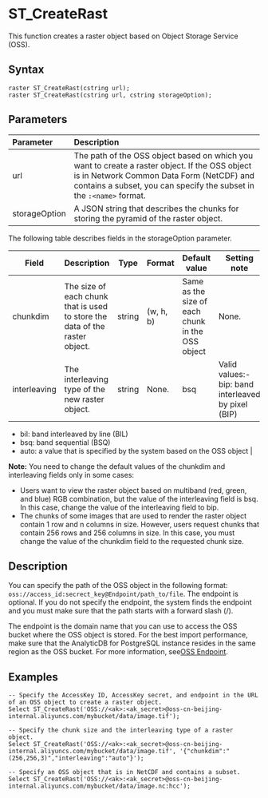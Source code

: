 # ST\_CreateRast

This function creates a raster object based on Object Storage Service \(OSS\).

## Syntax

```
raster ST_CreateRast(cstring url);
raster ST_CreateRast(cstring url, cstring storageOption);
```

## Parameters

|Parameter|Description|
|:--------|:----------|
|url|The path of the OSS object based on which you want to create a raster object. If the OSS object is in Network Common Data Form \(NetCDF\) and contains a subset, you can specify the subset in the `:<name>` format.|
|storageOption|A JSON string that describes the chunks for storing the pyramid of the raster object.|

The following table describes fields in the storageOption parameter.

|Field|Description|Type|Format|Default value|Setting note|
|-----|-----------|----|------|-------------|------------|
|chunkdim|The size of each chunk that is used to store the data of the raster object.|string|\(w, h, b\)|Same as the size of each chunk in the OSS object|None.|
|interleaving|The interleaving type of the new raster object.|string|None.|bsq|Valid values:-   bip: band interleaved by pixel \(BIP\)
-   bil: band interleaved by line \(BIL\)
-   bsq: band sequential \(BSQ\)
-   auto: a value that is specified by the system based on the OSS object |

**Note:** You need to change the default values of the chunkdim and interleaving fields only in some cases:

-   Users want to view the raster object based on multiband \(red, green, and blue\) RGB combination, but the value of the interleaving field is bsq. In this case, change the value of the interleaving field to bip.
-   The chunks of some images that are used to render the raster object contain 1 row and n columns in size. However, users request chunks that contain 256 rows and 256 columns in size. In this case, you must change the value of the chunkdim field to the requested chunk size.

## Description

You can specify the path of the OSS object in the following format: `oss://access_id:secrect_key@Endpoint/path_to/file`. The endpoint is optional. If you do not specify the endpoint, the system finds the endpoint and you must make sure that the path starts with a forward slash \(/\).

The endpoint is the domain name that you can use to access the OSS bucket where the OSS object is stored. For the best import performance, make sure that the AnalyticDB for PostgreSQL instance resides in the same region as the OSS bucket. For more information, see[OSS Endpoint](https://www.alibabacloud.com/help/zh/doc-detail/31834.htm).

## Examples

```
-- Specify the AccessKey ID, AccessKey secret, and endpoint in the URL of an OSS object to create a raster object.
Select ST_CreateRast('OSS://<ak>:<ak_secret>@oss-cn-beijing-internal.aliyuncs.com/mybucket/data/image.tif');

-- Specify the chunk size and the interleaving type of a raster object.
Select ST_CreateRast('OSS://<ak>:<ak_secret>@oss-cn-beijing-internal.aliyuncs.com/mybucket/data/image.tif', '{"chunkdim":"(256,256,3)","interleaving":"auto"}');

-- Specify an OSS object that is in NetCDF and contains a subset.
Select ST_CreateRast('OSS://<ak>:<ak_secret>@oss-cn-beijing-internal.aliyuncs.com/mybucket/data/image.nc:hcc');
```

